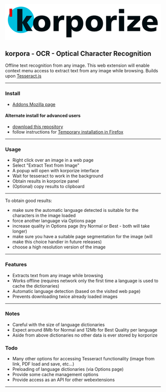 [![korporize](./img/korporize.svg)](http://tesseract.projectnaptha.com)

## korpora - OCR - Optical Character Recognition

Offline text recognition from any image. This web extension will enable context menu access to extract text from any image while browsing. Builds upon [Tesseract.js](https://github.com/naptha/tesseract.js)

****

### Install

- [Addons Mozilla page](https://addons.mozilla.org/en-GB/firefox/addon/korporize/)

#### Alternate install for advanced users

- [download this repository](https://github.com/gnonio/korporize/archive/master.zip)
- follow instructions for [Temporary installation in Firefox](./user-install.md)

****

### Usage

- Right click over an image in a web page
- Select "Extract Text from Image"
- A popup will open with korporize interface
- Wait for tesseract to work in the background
- Obtain results in korporize panel
- (Optional) copy results to clipboard

****

To obtain good results:
- make sure the automatic language detected is suitable for the characters in the image loaded
- force another language via Options page
- increase quality in Options page
(try Normal or Best - both will take longer)
- make sure you have a suitable page segmentation for the image
(will make this choice handier in future releases)
- choose a high resolution version of the image

****

### Features

- Extracts text from any image while browsing
- Works offline (requires network only the first time a language is used to cache the dictionaries)
- Automatic language detection (based on the visited web page)
- Prevents downloading twice already loaded images

****

### Notes

- Careful with the size of language dictionaries
- Expect around 8Mb for Normal and 12Mb for Best Quality per language
- Aside from above dictionaries no other data is ever stored by korporize

### Todo

- Many other options for accessing Tesseract functionality (image from link, PDF load and save, etc...)
- Preloading of language dictionaries (via Options page)
- Provide some cache management options
- Provide access as an API for other webextensions

****